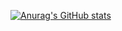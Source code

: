 [![Anurag's GitHub stats](https://github-readme-stats.vercel.app/api?username=Gael-04)](https://github.com/anuraghazra/github-readme-stats)
